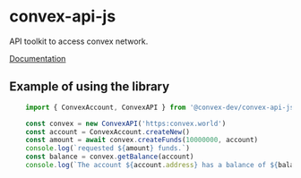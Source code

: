 
# convex-api-js

API toolkit to access convex network.

[Documentation](https://convex-dev.github.io/convex-api-js)

## Example of using the library

```js
    import { ConvexAccount, ConvexAPI } from '@convex-dev/convex-api-js'

    const convex = new ConvexAPI('https:convex.world')
    const account = ConvexAccount.createNew()
    const amount = await convex.createFunds(10000000, account)
    console.log(`requested ${amount} funds.`)
    const balance = convex.getBalance(account)
    console.log(`The account ${account.address} has a balance of ${balance}`)

```
